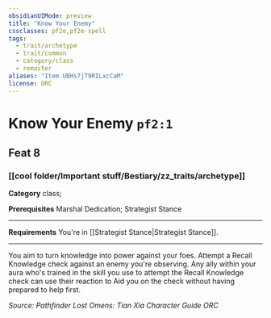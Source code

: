 ```yaml
---
obsidianUIMode: preview
title: "Know Your Enemy"
cssclasses: pf2e,pf2e-spell
tags:
  - trait/archetype
  - trait/common
  - category/class
  - remaster
aliases: "Item.UBHs7jT9RILxcCaM"
license: ORC
---
```

# Know Your Enemy `pf2:1`
## Feat 8
### [[cool folder/Important stuff/Bestiary/zz_traits/archetype]]

**Category** class; 



**Prerequisites** Marshal Dedication; Strategist Stance
* * *
**Requirements** You're in [[Strategist Stance|Strategist Stance]].

* * *

You aim to turn knowledge into power against your foes. Attempt a Recall Knowledge check against an enemy you're observing. Any ally within your aura who's trained in the skill you use to attempt the Recall Knowledge check can use their reaction to Aid you on the check without having prepared to help first.

*Source: Pathfinder Lost Omens: Tian Xia Character Guide*
*ORC*